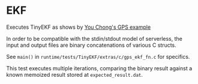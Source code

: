 # EKF

Executes TinyEKF as shows by [You Chong's GPS example](http://www.mathworks.com/matlabcentral/fileexchange/31487-extended-kalman-filter-ekf--for-gps)

In order to be compatible with the stdin/stdout model of serverless, the input and output files are binary concatenations of various C structs.

See `main()` in `runtime/tests/TinyEKF/extras/c/gps_ekf_fn.c` for specifics.

This test executes multiple iterations, comparing the binary result against a known memoized result stored at `expected_result.dat`.
